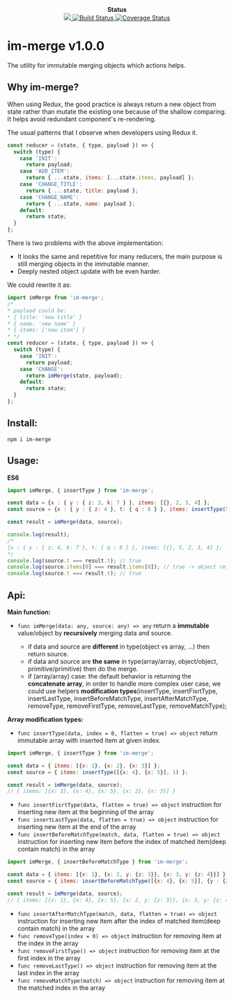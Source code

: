 <div align="center"><strong>Status</strong></div>

<div align="center">
  <a href="https://david-dm.org/sonybinhle/im-merge?type=dev" title="devDependencies status">
    <img src="https://david-dm.org/sonybinhle/im-merge/dev-status.svg"/>
  </a>
  
  <a href="https://travis-ci.org/sonybinhle/im-merge.svg?branch=master">
      <img src="https://travis-ci.org/sonybinhle/im-merge.svg?branch=master" alt="Build Status" />
    </a>
    
  <a href='https://coveralls.io/github/sonybinhle/im-merge?branch=master'>
  <img src='https://coveralls.io/repos/github/sonybinhle/im-merge/badge.svg?branch=master' alt='Coverage Status' />
  </a>

</div>

# im-merge v1.0.0

The utility for immutable merging objects which actions helps.

## Why im-merge?

When using Redux, the good practice is always return a new object from state rather than mutate the existing one because of the shallow comparing. It helps avoid redundant component's re-rendering. 

The usual patterns that I observe when developers using Redux it.

```jsx harmony
const reducer = (state, { type, payload }) => {
  switch (type) {
    case 'INIT':
      return payload;
    case 'ADD_ITEM':
      return { ...state, items: [...state.items, payload] };
    case 'CHANGE_TITLE':
      return { ...state, title: payload };
    case 'CHANGE_NAME':
      return { ...state, name: payload };
    default:
      return state;
  } 
};
```
There is two problems with the above implementation:

* It looks the same and repetitive for many reducers, the main purpose is still merging objects in the immutable manner. 
* Deeply nested object update with be even harder.

We could rewrite it as:

```jsx harmony
import imMerge from 'im-merge';
/*
* payload could be:
* { title: 'new title' }
* { name: 'new name' }
* { items: ['new item'] }
* */
const reducer = (state, { type, payload }) => {
  switch (type) {
    case 'INIT':
      return payload;
    case 'CHANGE':
      return imMerge(state, payload);
    default:
      return state;
  } 
};
```

## Install:

```shell
npm i im-merge
```

## Usage:

<strong>ES6</strong>

```jsx harmony
import imMerge, { insertType } from 'im-merge';

const data = {x : { y : { z: 3, k: 7 } }, items: [{}, 2, 3, 4] };
const source = {x : { y : { z: 4 }, t: { q : 6 } }, items: insertType(5, 1) };

const result = imMerge(data, source);

console.log(result);
/*
{x : { y : { z: 4, k: 7 }, t: { q : 6 } }, items: [{}, 5, 2, 3, 4] };
*/
console.log(source.t === result.t); // true
console.log(source.items[0] === result.items[0]); // true -> object reference kept
console.log(source.t === result.t); // true
```

## Api:

**Main function:**
* `func imMerge(data: any, source: any) => any` return a **immutable** value/object by **recursively** merging data and source.

  + if data and source are **different** in type(object vs array, ...) then return source.
  + if data and source are **the same** in type(array/array, object/object, primitive/primitive) then do the merge.
  + if (array/array) case: the default behavior is returning the **concatenate array**, in order to handle more complex user case, we could use helpers **modification types**(insertType, insertFisrtType, insertLastType, insertBeforeMatchType, insertAfterMatchType, removeType, removeFirstType, removeLastType, removeMatchType);

**Array modification types:**
* `func insertType(data, index = 0, flatten = true) => object` return immutable array with inserted item at given index.
```jsx harmony
import imMerge, { insertType } from 'im-merge';

const data = { items: [{x: 1}, {x: 2}, {x: 3}] };
const source = { items: insertType([{x: 4}, {x: 5}], 1) };

const result = imMerge(data, source);
// { items: [{x: 1}, {x: 4}, {x: 5}, {x: 2}, {x: 3}] }
```
* `func insertFisrtType(data, flatten = true) => object` instruction for inserting new item at the beginning of the array
* `func insertLastType(data, flatten = true) => object` instruction for inserting new item at the end of the array
* `func insertBeforeMatchType(match, data, flatten = true) => object` instruction for inserting new item before the index of matched item(deep contain match) in the array
```jsx harmony
import imMerge, { insertBeforeMatchType } from 'im-merge';

const data = { items: [{x: 1}, {x: 2, y: {z: 3}}, {x: 3, y: {z: 4}}] };
const source = { items: insertBeforeMatchType([{x: 4}, {x: 5}], {y : {z: 3}}) };

const result = imMerge(data, source);
// { items: [{x: 1}, {x: 4}, {x: 5}, {x: 2, y: {z: 3}}, {x: 3, y: {z: 4}}] }
```
* `func insertAfterMatchType(match, data, flatten = true) => object` instruction for inserting new item after the index of matched item(deep contain match) in the array
* `func removeType(index = 0) => object` instruction for removing item at the index in the array
* `func removeFirstType() => object` instruction for removing item at the first index in the array
* `func removeLastType() => object` instruction for removing item at the last index in the array
* `func removeMatchType(match) => object` instruction for removing item at the matched index in the array
